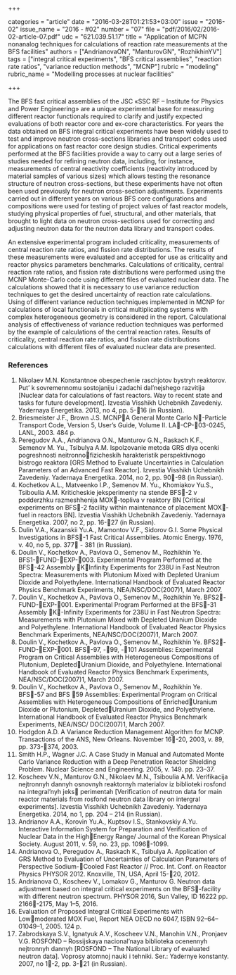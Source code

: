 +++

categories = "article"
date = "2016-03-28T01:21:53+03:00"
issue = "2016-02"
issue_name = "2016 - #02"
number = "07"
file = "pdf/2016/02/2016-02-article-07.pdf"
udc = "621.039.51.17"
title = "Application of MCPN nonanalog techniques for calculations of reaction rate measurements at the BFS facilities"
authors = ["AndrianovaON", "ManturovGN", "RozhikhinYV"]
tags = ["integral critical experiments", "BFS critical assemblies", "reaction rate ratios", "variance reduction methods", "MCNP"]
rubric = "modeling"
rubric_name = "Modelling processes at nuclear facilities"

+++

The BFS fast critical assemblies of the JSC «SSC RF – Institute for Physics and Power Engineering» are a unique experimental base for measuring different reactor functionals required to clarify and justify expected evaluations of both reactor core and ex-core characteristics. 
For years the data obtained on BFS integral critical experiments have been widely used to test and improve neutron cross-sections libraries and transport codes used for applications on fast reactor core design studies. 
Critical experiments  performed at the BFS facilities provide a way to carry out a large series of studies needed for refining neutron data, including, for instance, measurements of central reactivity coefficients (reactivity introduced by material samples of various sizes) which allows testing the resonance structure of neutron cross-sections, but these experiments have not often been used previously for neutron cross-section adjustments. 
Experiments carried out in different years on various BFS core configurations and compositions were used for testing of project values of fast reactor models, studying physical properties of fuel, structural, and other materials, that brought to light data on neutron cross-sections used for correcting and adjusting neutron data for the neutron data library and transport codes.

An extensive experimental program included criticality, measurements of central reaction rate ratios, and fission rate distributions. 
The results of these measurements were evaluated and accepted for use as criticality and reactor physics parameters benchmarks. 
Calculations of criticality, central reaction rate ratios, and fission rate
distributions were performed using the MCNP Monte-Carlo code using different files of evaluated nuclear data. 
The calculations showed that it is necessary to use variance reduction techniques to get the desired uncertainty of reaction rate calculations. 
Using of different variance reduction techniques implemented in MCNP for calculations of local functionals in critical multiplicating systems with complex heterogeneous geometry is considered in the report. 
Calculational analysis of effectiveness of variance reduction techniques was performed by the example of calculations of the central reaction rates. 
Results of criticality, central reaction rate ratios, and fission rate distributions calculations with different files of evaluated nuclear data are presented.

### References

1. Nikolaev M.N. Konstantnoe obespechenie raschjotov bystryh reaktorov. Put’ k
sovremennomu sostojaniju i zadachi dal’nejshego razvitija [Nuclear data for calculations of fast reactors. Way to recent state and tasks for future development]. Izvestia Visshikh Uchebnikh Zavedeniy. Yadernaya Energetika. 2013, no 4, pp. 5-16 (in Russian).
2. Briesmeister J.F., Brown J.S. MCNPA General Monte Carlo N-Particle Transport Code, Version 5, User’s Guide, Volume II. LA-CP-03-0245, LANL, 2003. 484 p.
3. Peregudov A.A., Andrianova O.N., Manturov G.N., Raskach K.F., Semenov M. Yu., Tsibulya A.M. Ispolzovanie metoda GRS dlya ocenki pogreshnosti neitronnofizicheskih harakteristik perspektivnogo bistrogo reaktora [GRS Method to Evaluate Uncertainties in Calculation Parameters of an Advanced Fast Reactor]. Izvestia Visshikh Uchebnikh Zavedeniy. Yadernaya
Energetika. 2014, no 2, pp. 90-98 (in Russian).
4. Kochetkov A.L., Matveenko I.P., Semenov M. Yu., Khomiakov Yu.S., Tsiboulia A.M. Kriticheskie jeksperimenty na stende BFS-2 v podderzhku razmeshhenija MOX-topliva v reaktory BN [Critical experiments on BFS-2 facility within maintenance of placement MOX-fuel in reactors BN]. Izvestia Visshikh Uchebnikh Zavedeniy. Yadernaya Energetika. 2007, no 2, pp. 16-27 (in Russian).
5. Dulin V.A., Kazanskii Yu.A., Mamontov V.F., Sidorov G.I. Some Physical Investigations in BFS-1 Fast Critical Assemblies. Atomic Energy. 1976, v. 40, no 5, pp. 377 - 381 (in Russian).
6. Doulin V., Kochetkov A., Pavlova O., Semenov M., Rozhikhin Ye. BFS1-FUND-EXP-003. Experimental Program Performed at the BFS-42 Assembly  KInfinity Experiments for 238U in Fast Neutron Spectra: Measurements with Plutonium Mixed with Depleted Uranium Dioxide and Polyethylene. International Handbook of Evaluated Reactor Physics Benchmark Experiments, NEA/NSC/DOC(2007)1, March 2007.
7. Doulin V., Kochetkov A., Pavlova O., Semenov M., Rozhikhin Ye. BFS2-FUND-EXP-001. Experimental Program Performed at the BFS-31 Assembly  K-Infinity Experiments for 238U in Fast Neutron Spectra: Measurements with Plutonium Mixed with Depleted Uranium Dioxide and Polyethylene. International Handbook of Evaluated Reactor Physics Benchmark Experiments, NEA/NSC/DOC(2007)1, March 2007.
8. Doulin V., Kochetkov A., Pavlova O., Semenov M., Rozhikhin Ye. BFS2-FUND-EXP-001. BFS-97, -99, -101 Assemblies: Experimental Program on Critical Assemblies with Heterogeneous Compositions of Plutonium, DepletedUranium Dioxide, and Polyethylene. International Handbook of Evaluated Reactor Physics Benchmark Experiments, NEA/NSC/DOC(2007)1, March 2007.
9. Doulin V., Kochetkov A., Pavlova O., Semenov M., Rozhikhin Ye. BFS-57 and BFS 59 Assemblies: Experimental Program on Critical Assemblies with Heterogeneous Compositions of EnrichedUranium Dioxide or Plutonium, DepletedUranium Dioxide, and Polyethylene. International Handbook of Evaluated Reactor Physics Benchmark Experiments, NEA/NSC/ DOC(2007)1, March 2007.
10. Hodgdon A.D. A Variance Reduction Management Algorithm for MCNP. Transactions of the ANS, New Orleans. November 16-20, 2003, v. 89, pp. 373-374, 2003.
11. Smith H.P., Wagner J.C. A Case Study in Manual and Automated Monte Carlo Variance Reduction with a Deep Penetration Reactor Shielding Problem. Nuclear Science and Engineering. 2005, v. 149. pp. 23–37.
12. Koscheev V.N., Manturov G.N., Nikolaev M.N., Tsiboulia A.M. Verifikacija nejtronnyh dannyh osnovnyh reaktornyh materialov iz biblioteki rosfond na integral’nyh jeks perimentah [Verification of neutron data for main reactor materials from rosfond neutron data library on intergral experiments]. Izvestia Visshikh Uchebnikh Zavedeniy. Yadernaya Energetika. 2014, no 1, pp. 204 – 214 (in Russian).
13. Andrianov A.A., Korovin Yu.A., Kuptsov I.S., Stankovskiy A.Yu. Interactive Information System for Preparation and Verification of Nuclear Data in the HighEnergy Range/ Journal of the Korean Physical Society. August 2011, v. 59, no. 23, pp. 1096-1099.
14. Andrianova O., Peregudov A., Raskach K., Tsibulya A. Application of GRS Method to Evaluation of Uncertainties of Calculation Parameters of Perspective Sodium-Cooled Fast Reactor // Proc. Int. Conf. on Reactor Physics PHYSOR 2012. Knoxville, TN, USA, April 15-20, 2012.
15. Andrianova O., Koscheev V., Lomakov G., Manturov G. Neutron data adjustment based on integral critical experiments on the BFS-facility with different neutron spectrum. PHYSOR 2016, Sun Valley, ID 16222 pp. 2166-2175, May 1–5, 2016.
16. Evaluation of Proposed Integral Critical Experiments with Lowmoderated MOX Fuel, Report NEA OECD no 6047, ISBN 92–64–01049–1, 2005. 124 p.
17. Zabrodskaya S.V., Ignatyuk A.V., Koscheev V.N., Manohin V.N., Pronjaev V.G. ROSFOND – Rossijskaya nacional’naya biblioteka ocenennyh nejtronnyh dannyh [ROSFOND – The National Library of evaluated neutron data]. Voprosy atomnoj nauki i tehniki. Ser.: Yadernye konstanty. 2007, no 1-2, pp. 3-21 (in Russian).